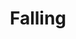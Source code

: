 ---
layout: media
title: "Falling"
categories: visual
excerpt: "A collaboration with Nicole Ruggiero"
show_excerpt: true
ads: false
share: false
show_url: false
video:
  id: 180527486
---